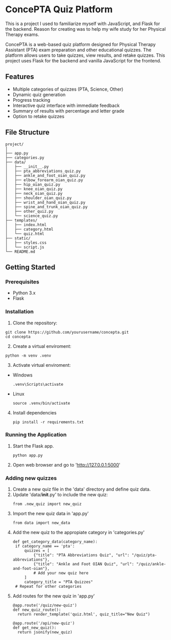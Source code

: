 # ConcePTA Quiz Platform

This is a project I used to familiarize myself with JavaScript, and Flask for the backend. Reason for creating was to help my wife study for her Physical Therapy exams.

ConcePTA is a web-based quiz platform designed for Physical Therapy Assistant (PTA) exam preparation and other educational quizzes. The platform allows users to take quizzes, view results, and retake quizzes. This project uses Flask for the backend and vanilla JavaScript for the frontend.

## Features

- Multiple categories of quizzes (PTA, Science, Other)
- Dynamic quiz generation
- Progress tracking
- Interactive quiz interface with immediate feedback
- Summary of results with percentage and letter grade
- Option to retake quizzes

## File Structure

~~~
project/
│
├── app.py
├── categories.py
├── data/
│   ├── __init__.py
│   ├── pta_abbreviations_quiz.py
│   ├── ankle_and_foot_oian_quiz.py
│   ├── elbow_forearm_oian_quiz.py
│   ├── hip_oian_quiz.py
│   ├── knee_oian_quiz.py
│   ├── neck_oian_quiz.py
│   ├── shoulder_oian_quiz.py
│   ├── wrist_and_hand_oian_quiz.py
│   ├── spine_and_trunk_oian_quiz.py
│   ├── other_quiz.py
│   └── science_quiz.py
├── templates/
│   ├── index.html
│   ├── category.html
│   └── quiz.html
├── static/
│   ├── styles.css
│   └── script.js
└── README.md
~~~

## Getting Started

### Prerequisites
* Python 3.x
* Flask

### Installation
1. Clone the repository:
~~~
git clone https://github.com/yourusername/concepta.git
cd concepta
~~~

2. Create a virtual enviroment:
~~~
python -m venv .venv
~~~

3. Activate virtual enviroment:
  * Windows
    ~~~
    .venv\Scripts\activate
    ~~~
  * Linux
    ~~~
    source .venv/bin/activate
    ~~~

4. Install dependencies
   ~~~
   pip install -r requirements.txt

### Running the Application
1. Start the Flask app.
   ~~~
   python app.py
   ~~~
2. Open web browser and go to 'http://127.0.0.1:5000'

### Adding new quizzes
1. Create a new quiz file in the 'data' directory and define quiz data.
2. Update 'data/__init__.py' to include the new quiz:
   ~~~
   from .new_quiz import new_quiz
   ~~~
3. Import the new quiz data in 'app.py'
   ~~~
   from data import new_data
   ~~~
4. Add the new quiz to the appropiate category in 'categories.py'
   ~~~
   def get_category_data(category_name):
    if category_name == 'pta':
        quizzes = [
            {"title": "PTA Abbreviations Quiz", "url": "/quiz/pta-abbreviations"},
            {"title": "Ankle and Foot OIAN Quiz", "url": "/quiz/ankle-and-foot-oian"},
            # Add your new quiz here
        ]
        category_title = "PTA Quizzes"
    # Repeat for other categories
   ~~~
5. Add routes for the new quiz in 'app.py'
   ~~~
   @app.route('/quiz/new-quiz')
   def new_quiz_route():
     return render_template('quiz.html', quiz_title="New Quiz")

   @app.route('/api/new-quiz')
   def get_new_quiz():
     return jsonify(new_quiz)
   ~~~
   

